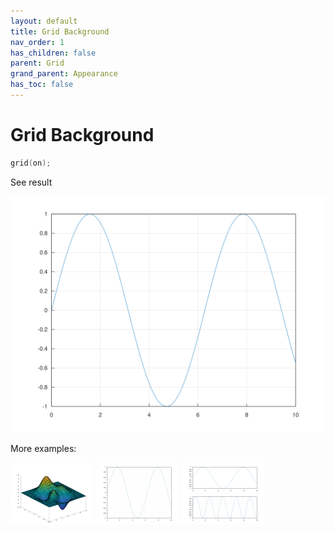 ```yaml
---
layout: default
title: Grid Background
nav_order: 1
has_children: false
parent: Grid
grand_parent: Appearance
has_toc: false
---
```

# Grid Background

```cpp
grid(on);
```


See result

[![example_grid_1](grid/grid_1.svg)](../../../../examples/appearance/grid/grid/grid_1.cpp)

More examples:
    
[![example_grid_2](grid/grid_2_thumb.png)](../../../../examples/appearance/grid/grid/grid_2.cpp)  [![example_grid_3](grid/grid_3_thumb.png)](../../../../examples/appearance/grid/grid/grid_3.cpp)  [![example_grid_4](grid/grid_4_thumb.png)](../../../../examples/appearance/grid/grid/grid_4.cpp)

  


